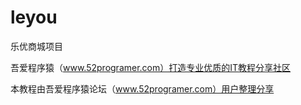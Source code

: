 ﻿# leyou
乐优商城项目


吾爱程序猿（www.52programer.com）打造专业优质的IT教程分享社区


本教程由吾爱程序猿论坛（www.52programer.com）用户整理分享 